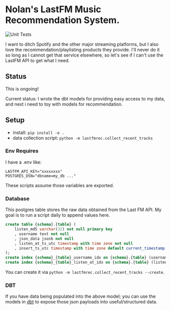 # Nolan's LastFM Music Recommendation System.

![Unit Tests](https://github.com/nolanbconaway/lastfm-recommender/workflows/Unit%20Tests/badge.svg)

I want to ditch Spotify and the other major streaming platforms, but I also love the recommendation/playlisting products they provide.
I'll never do it so long as I cannot get that service elsewhere, so let's see if I can't use the LastFM API to get what I need.

## Status

This is ongoing! 

Current status: I wrote the dbt models for providing easy access to my data, and next i need to toy with 
models for recommendation. 

## Setup 

- install: `pip install -e .`
- data collection script: `python -m lastfmrec.collect_recent_tracks`

### Env Requires

I have a .env like:

```
LASTFM_API_KEY="xxxxxxxx"
POSTGRES_DSN="dbname=my_db ..."
```

These scripts assume those variables are exported.

### Database

This postgres table stores the raw data obtained from the Last FM API. My goal is to run a script daily to append values here.

```sql
create table {schema}.{table} (
    listen_md5 varchar(32) not null primary key
    , username text not null
    , json_data jsonb not null
    , listen_at_ts_utc timestamp with time zone not null
    , insert_ts_utc timestamp with time zone default current_timestamp not null
);
create index {schema}_{table}_username_idx on {schema}.{table} (username);
create index {schema}_{table}_listen_at_idx on {schema}.{table} (listen_at_ts_utc);
```

You can create it via `python -m lastfmrec.collect_recent_tracks --create`.

### DBT

If you have data being populated into the above model; you can use the models in [dbt](dbt/) to expose those json payloads into useful/structured data.
